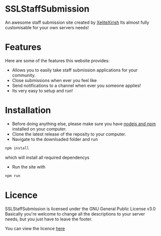 # SSLStaffSubmission
An awesome staff submission site created by [XeliteXirish](https://www.shaunoneill.com)
Its almost fully customisable for your own servers needs!

# Features
Here are some of the features this website provides:

 - Allows you to easily take staff submission applications for your community.
 - Close submissions when ever you feel like
 - Send notifications to a channel when ever you someone applies!
 - Its very easy to setup and run!
 
# Installation

- Before doing anything else, please make sure you have [nodejs and npm](https://nodejs.org/en/) installed on your computer.
- Clone the latest release of the reposity to your computer.
- Navigate to the downloaded folder and run 
```bash 
npm install
``` 
which will install all required dependencys
- Run the site with
```bash 
npm run 
``` 

# Licence
SSLStaffSubmission is licensed under the GNU General Public License v3.0
Basically you're welcome to change all the descriptions to your server needs, but you just have to leave the footer.

You can view the licence [here](https://github.com/XeliteXirish/SSLStaffSubmission/blob/master/LICENCE.md)
